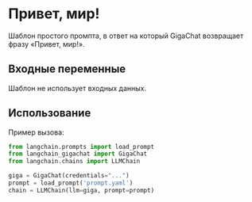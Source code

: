 # Привет, мир!

Шаблон простого промпта, в ответ на который GigaChat возвращает фразу «Привет, мир!».

## Входные переменные

Шаблон не использует входных данных.

## Использование

Пример вызова:

```python
from langchain.prompts import load_prompt
from langchain_gigachat import GigaChat
from langchain.chains import LLMChain

giga = GigaChat(credentials="...")
prompt = load_prompt('prompt.yaml')
chain = LLMChain(llm=giga, prompt=prompt)
```

